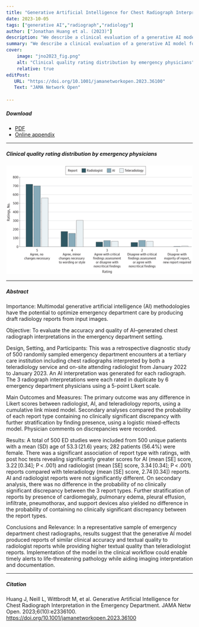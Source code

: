 ```yaml
---
title: "Generative Artificial Intelligence for Chest Radiograph Interpretation in the Emergency Department" 
date: 2023-10-05
tags: ["generative AI","radiograph","radiology"]
author: ["Jonathan Huang et al. (2023)"]
description: "We describe a clinical evaluation of a generative AI model for chest radiograph report generation in the emergency department setting." 
summary: "We describe a clinical evaluation of a generative AI model for chest radiograph report generation in the emergency department setting." 
cover:
    image: "jno2023_fig.png"
    alt: "Clinical quality rating distribution by emergency physicians"
    relative: true
editPost:
   URL: "https://doi.org/10.1001/jamanetworkopen.2023.36100"
   Text: "JAMA Network Open"

---
```


##### Download

+ [PDF](jno2023.pdf)
+ [Online appendix](jno2023_supp.pdf)
<!-- + [Code and data](https://github.com/notjonhuang/***) -->

---

##### Clinical quality rating distribution by emergency physicians

![](jno2023_fig.png)

---

##### Abstract

Importance: Multimodal generative artificial intelligence (AI) methodologies have the potential to optimize emergency department care by producing draft radiology reports from input images.

Objective: To evaluate the accuracy and quality of AI–generated chest radiograph interpretations in the emergency department setting.

Design, Setting, and Participants: This was a retrospective diagnostic study of 500 randomly sampled emergency department encounters at a tertiary care institution including chest radiographs interpreted by both a teleradiology service and on-site attending radiologist from January 2022 to January 2023. An AI interpretation was generated for each radiograph. The 3 radiograph interpretations were each rated in duplicate by 6 emergency department physicians using a 5-point Likert scale.

Main Outcomes and Measures: The primary outcome was any difference in Likert scores between radiologist, AI, and teleradiology reports, using a cumulative link mixed model. Secondary analyses compared the probability of each report type containing no clinically significant discrepancy with further stratification by finding presence, using a logistic mixed-effects model. Physician comments on discrepancies were recorded.

Results: A total of 500 ED studies were included from 500 unique patients with a mean (SD) age of 53.3 (21.6) years; 282 patients (56.4%) were female. There was a significant association of report type with ratings, with post hoc tests revealing significantly greater scores for AI (mean [SE] score, 3.22 [0.34]; P < .001) and radiologist (mean [SE] score, 3.34 [0.34]; P < .001) reports compared with teleradiology (mean [SE] score, 2.74 [0.34]) reports. AI and radiologist reports were not significantly different. On secondary analysis, there was no difference in the probability of no clinically significant discrepancy between the 3 report types. Further stratification of reports by presence of cardiomegaly, pulmonary edema, pleural effusion, infiltrate, pneumothorax, and support devices also yielded no difference in the probability of containing no clinically significant discrepancy between the report types.

Conclusions and Relevance: In a representative sample of emergency department chest radiographs, results suggest that the generative AI model produced reports of similar clinical accuracy and textual quality to radiologist reports while providing higher textual quality than teleradiologist reports. Implementation of the model in the clinical workflow could enable timely alerts to life-threatening pathology while aiding imaging interpretation and documentation.

---

##### Citation
Huang J, Neill L, Wittbrodt M, et al. Generative Artificial Intelligence for Chest Radiograph Interpretation in the Emergency Department. JAMA Netw Open. 2023;6(10):e2336100. https://doi.org/10.1001/jamanetworkopen.2023.36100

<!-- 
```BibTeX
@article{AAYY,
author = {Author 1 and Author 2},
doi = {paper_doi},
journal = {Journal},
number = {Issue},
pages = {XXX--YYY},
title ={Title},
volume = {Volume},
year = {Year}}
```

---

##### Related material

+ [Presentation slides](presentation2.pdf)
 -->
